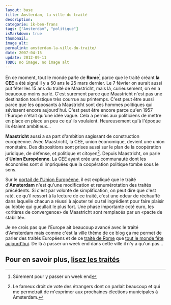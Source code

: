 ```yaml
---
layout: base
title: Amsterdam, la ville du traité
description: 
categorie: ik-ben-frans
tags: ["Amsterdam", "politique"]
isMarkdown: true
thumbnail: 
image_alt: 
permalink: amsterdam-la-ville-du-traite/
date: 2007-04-15
update: 2012-09-11
TODO: no image, no image alt
---
```




En ce moment, tout le monde parle de **Rome**[^1] parce que le traité créant **la CEE** a été signé il y a 50 ans le 25 mars dernier. Le 7 février on aurait aussi put fêter les 15 ans du traité de Maastricht, mais là, curieusement, on en a beaucoup moins parlé. C'est surement parce que Maastricht n'est pas une destination touristique très courrue au printemps. C'est peut être aussi parce que les opposants à Maastricht sont des hommes politiques qui sévissent encore aujourd'hui. C'est peut être encore parce qu'en 1957 l'Europe n'était qu'une idée vague. Cela a permis aux politiciens de mettre en place en place un peu ce qu'ils voulaient. Heureusement qu'à l'époque ils étaient ambitieux...

**Maastricht** aussi a sa part d'ambition sagissant de construction européenne. Avec Maastricht, la CEE, union économique, devient une union monétaire. Des dispositions sont prises aussi sur le plan de la coopération juridique, de défense, et politique et citoyen[^2]. Depuis Maastricht, on parle d'**Union Européenne**. La CEE ayant crée une communauté dont les économies sont si impriquées que la coopération politique tombe sous le sens.

Sur le [portail de l'Union Européene](http://europa.eu/abc/treaties/index_fr.htm), il est expliqué que le traité d'**Amsterdam** n'est qu'une modification et renumérotation des traités précédents. Si c'est par volonté de simplification, on peut dire que c'est raté. ce qu'il ressort à la lecture de ce traité, c'est une odeur de réchauffé dans laquelle chacun a réussi à ajouter tel ou tel ingrédient pour faire plaisir au lobbie qui gueullait le plus fort. Une phase importante coté euro, les «critères de convergence» de Maastricht sont remplacés par un «pacte de stabilité».

Je ne crois pas que l'Europe ait beaucoup avancé avec le traité d'Amsterdam mais comme c'est la ville thème de ce blog ça me permet de parler des traités Européens et de ce [traité de Rome](http://www.traitederome.fr/) que [tout le monde fête aujourd'hui](http://europa.eu/50/index_fr.htm). De là à passer un week end dans cette ville il n'y a qu'un pas...

Pour en savoir plus, [lisez les traités](http://www.ladocumentationfrancaise.fr/catalogue/9782110051165/)
---
[^1]: Sûrement pour y passer un week end
[^2]: Le fameux droit de vote des étrangers dont on parlait beaucoup et qui me permetrait de m'exprimer aux prochaines élections municipales à Amsterdam.